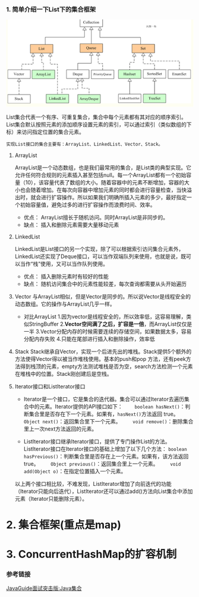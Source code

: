 ### 1. 简单介绍一下List下的集合框架
![集合框架](./image/jihe.png)

List集合代表一个有序、可重复集合，集合中每个元素都有其对应的顺序索引。List集合默认按照元素的添加顺序设置元素的索引，可以通过索引（类似数组的下标）来访问指定位置的集合元素。

`实现List接口的集合主要有：ArrayList、LinkedList、Vector、Stack。`

1. ArrayList

    ArrayList是一个动态数组，也是我们最常用的集合，是List类的典型实现。它允许任何符合规则的元素插入甚至包括null。每一个ArrayList都有一个初始容量（10），该容量代表了数组的大小。随着容器中的元素不断增加，容器的大小也会随着增加。在每次向容器中增加元素的同时都会进行容量检查，当快溢出时，就会进行扩容操作。所以如果我们明确所插入元素的多少，最好指定一个初始容量值，避免过多的进行扩容操作而浪费时间、效率。


    - 优点：
    ArrayList擅长于随机访问。同时ArrayList是非同步的。
    - 缺点：
    插入和删除元素需要大量移动元素

2. LinkedList

    LinkedList是List接口的另一个实现，除了可以根据索引访问集合元素外，LinkedList还实现了Deque接口，可以当作双端队列来使用，也就是说，既可以当作“栈”使用，又可以当作队列使用。
    - 优点：
    插入删除元素时有较好的性能
    - 缺点：
    随机访问集合中的元素性能较差，每次查询都需要从头开始遍历

3. Vector
    与ArrayList相似，但是Vector是同步的。所以说Vector是线程安全的动态数组。它的操作与ArrayList几乎一样。
    - 对比ArrayList
    1.因为vector是线程安全的，所以效率低，这容易理解，类似StringBuffer
    2.**Vector空间满了之后，扩容是一倍**，而ArrayList仅仅是一半
    3.Vector分配内存的时候需要连续的存储空间，如果数据太多，容易分配内存失败
    4.只能在尾部进行插入和删除操作，效率低

4. Stack
     Stack继承自Vector，实现一个后进先出的堆栈。Stack提供5个额外的方法使得Vector得以被当作堆栈使用。基本的push和pop 方法，还有peek方法得到栈顶的元素，empty方法测试堆栈是否为空，search方法检测一个元素在堆栈中的位置。Stack刚创建后是空栈。

5. Iterator接口和ListIterator接口

    - Iterator是一个接口，它是集合的迭代器。集合可以通过Iterator去遍历集合中的元素。Iterator提供的API接口如下：
　　`boolean hasNext()`：判断集合里是否存在下一个元素。如果有，`hasNext()`方法返回 true。
　　`Object next()`：返回集合里下一个元素。
　　`void remove()`：删除集合里上一次next方法返回的元素。

    
    - ListIterator接口继承Iterator接口，提供了专门操作List的方法。ListIterator接口在Iterator接口的基础上增加了以下几个方法：
    `boolean hasPrevious()`：判断集合里是否存在上一个元素。如果有，该方法返回 true。
　　`Object previous()`：返回集合里上一个元素。
　　`void add(Object o)`：在指定位置插入一个元素。

    以上两个接口相比较，不难发现，ListIterator增加了向前迭代的功能（Iterator只能向后迭代），ListIterator还可以通过add()方法向List集合中添加元素（Iterator只能删除元素）。


# 2. 集合框架(重点是map)


# 3. ConcurrentHashMap的扩容机制




### 参考链接

[JavaGuide面试突击版:Java集合](https://snailclimb.gitee.io/javaguide-interview/#/./docs/b-2Java%E9%9B%86%E5%90%88)
[]()